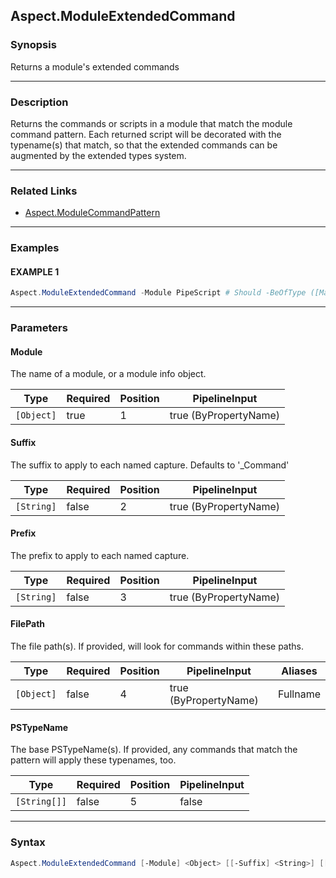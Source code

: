 Aspect.ModuleExtendedCommand
----------------------------




### Synopsis
Returns a module's extended commands



---


### Description

Returns the commands or scripts in a module that match the module command pattern.
Each returned script will be decorated with the typename(s) that match,
so that the extended commands can be augmented by the extended types system.



---


### Related Links
* [Aspect.ModuleCommandPattern](Aspect.ModuleCommandPattern.md)





---


### Examples
#### EXAMPLE 1
```PowerShell
Aspect.ModuleExtendedCommand -Module PipeScript # Should -BeOfType ([Management.Automation.CommandInfo])
```



---


### Parameters
#### **Module**

The name of a module, or a module info object.






|Type      |Required|Position|PipelineInput        |
|----------|--------|--------|---------------------|
|`[Object]`|true    |1       |true (ByPropertyName)|



#### **Suffix**

The suffix to apply to each named capture.
Defaults to '_Command'






|Type      |Required|Position|PipelineInput        |
|----------|--------|--------|---------------------|
|`[String]`|false   |2       |true (ByPropertyName)|



#### **Prefix**

The prefix to apply to each named capture.






|Type      |Required|Position|PipelineInput        |
|----------|--------|--------|---------------------|
|`[String]`|false   |3       |true (ByPropertyName)|



#### **FilePath**

The file path(s).  If provided, will look for commands within these paths.






|Type      |Required|Position|PipelineInput        |Aliases |
|----------|--------|--------|---------------------|--------|
|`[Object]`|false   |4       |true (ByPropertyName)|Fullname|



#### **PSTypeName**

The base PSTypeName(s).
If provided, any commands that match the pattern will apply these typenames, too.






|Type        |Required|Position|PipelineInput|
|------------|--------|--------|-------------|
|`[String[]]`|false   |5       |false        |





---


### Syntax
```PowerShell
Aspect.ModuleExtendedCommand [-Module] <Object> [[-Suffix] <String>] [[-Prefix] <String>] [[-FilePath] <Object>] [[-PSTypeName] <String[]>] [<CommonParameters>]
```
